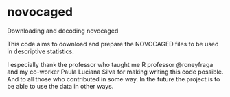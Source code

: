 # novocaged
Downloading and decoding novocaged

This code aims to download and prepare the NOVOCAGED files to be used in descriptive statistics.

I especially thank the professor who taught me R professor @roneyfraga and my co-worker Paula Luciana Silva for making writing this code possible. And to all those who contributed in some way.
In the future the project is to be able to use the data in other ways.
